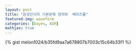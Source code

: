 ```yaml
---                                                                                                
layout: post                                                                                        
title: "음성인식의 기본문제 정의와  베이즈룰"                
featured-img: waveform
categories: [bayes, ASR]                                                                       
mathjax: true
---           
```



{% gist melon1024/b35fd9aa7a678807b7003c15c64b33f1 %}
